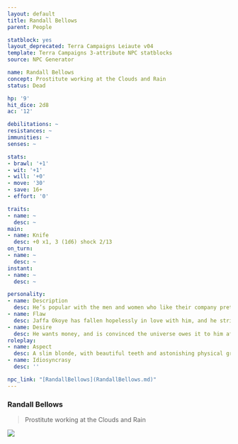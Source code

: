 ```yaml
---
layout: default
title: Randall Bellows
parent: People

statblock: yes
layout_deprecated: Terra Campaigns Leiaute v04
template: Terra Campaigns 3-attribute NPC statblocks
source: NPC Generator

name: Randall Bellows
concept: Prostitute working at the Clouds and Rain
status: Dead

hp: '9'
hit_dice: 2d8
ac: '12'

debilitations: ~
resistances: ~
immunities: ~
senses: ~

stats:
- brawl: '+1'
- wit: '+1'
- will: '+0'
- move: '30'
- save: 16+
- effort: '0'

traits:
- name: ~
  desc: ~
main:
- name: Knife
  desc: +0 x1, 3 (1d6) shock 2/13
on_turn:
- name: ~
  desc: ~
instant:
- name: ~
  desc: ~

personality:
- name: Description
  desc: He’s popular with the men and women who like their company pretty and aren’t looking for sweet nature; his mercenary instincts aren’t hidden nearly as well as he thinks they are.
- name: Flaw
  desc: Jaffa Okoye has fallen hopelessly in love with him, and he strings her along, waiting until he’s certain he’s exhausted the potential of the station before leaving with her- and then leaving with her money at the next convenient stop.
- name: Desire
  desc: He wants money, and is convinced the universe owes it to him after all he’s had to do.
roleplay:
- name: Aspect
  desc: A slim blonde, with beautiful teeth and astonishing physical grace. Laughs often.
- name: Idiosyncrasy
  desc: ''

npc_link: "[RandallBellows](RandallBellows.md)"
---
```

### Randall Bellows

> Prostitute working at the Clouds and Rain

![](https://i.imgur.com/Tsa2Km7.png)
